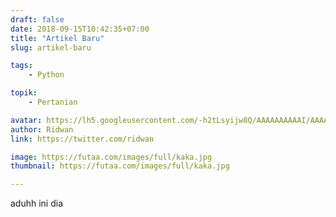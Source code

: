 ```yaml
---
draft: false
date: 2018-09-15T10:42:35+07:00
title: "Artikel Baru"
slug: artikel-baru

tags:
    - Python

topik:
    - Pertanian

avatar: https://lh5.googleusercontent.com/-h2tLsyijw8Q/AAAAAAAAAAI/AAAAAAAACys/WBpjN_34z3o/s32-c/photo.jpg
author: Ridwan
link: https://twitter.com/ridwan

image: https://futaa.com/images/full/kaka.jpg
thumbnail: https://futaa.com/images/full/kaka.jpg

---
```


aduhh ini dia
<!--more-->
